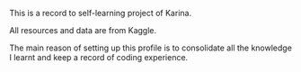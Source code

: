 
This is a record to self-learning project of Karina. 

All resources and data are from Kaggle. 

The main reason of setting up this profile is to consolidate all the knowledge I learnt and keep a record of coding experience. 
